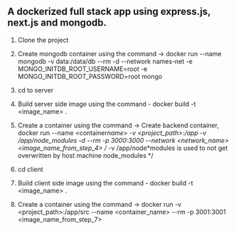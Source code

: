 ## A dockerized full stack app using express.js, next.js and mongodb.

1. Clone the project

2. Create mongodb container using the command -> docker run --name mongodb -v data:/data/db --rm -d --network names-net -e MONGO_INITDB_ROOT_USERNAME=root -e MONGO_INITDB_ROOT_PASSWORD=root mongo

3. cd to server

4. Build server side image using the command - docker build -t <image_name> .

5. Create a container using the command -> Create backend container, docker run --name <container*name> -v <project_path>:/app -v /app/node_modules -d --rm -p 3000:3000 --network <network_name> <image_name_from_step_4> /* -v /app/node*modules is used to not get overwritten by host machine node_modules */

6. cd client

7. Build client side image using the command - docker build -t <image_name> .

8. Create a container using the command -> docker run -v <project_path>:/app/src --name <container_name> --rm -p 3001:3001 <image_name_from_step_7>

